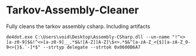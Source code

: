 # Tarkov-Assembly-Cleaner
Fully cleans the tarkov assembly csharp. Including artifacts


```de4dot.exe C:\Users\void\Desktop\Assembly-CSharp.dll --un-name "!^<>[a-z0-9]$&!^<>[a-z0-9]__.*$&![A-Z][A-Z]\$<>.*$&^[a-zA-Z_<{$][a-zA-Z_0-9<>{}$.`-]*$" --strtyp delegate --strtok 0x0600B6A7 ```
